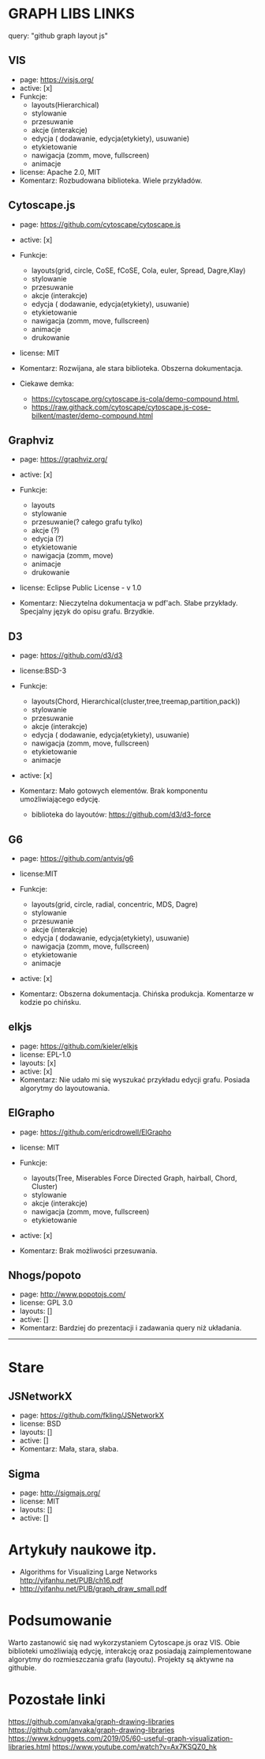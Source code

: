 # GRAPH LIBS LINKS

query: "github graph layout js"

## VIS

- page: https://visjs.org/
- active: [x]
- Funkcje:
  - layouts(Hierarchical)
  - stylowanie
  - przesuwanie
  - akcje (interakcje)
  - edycja ( dodawanie, edycja(etykiety), usuwanie)
  - etykietowanie
  - nawigacja (zomm, move, fullscreen)
  - animacje
- license: Apache 2.0, MIT
- Komentarz: Rozbudowana biblioteka. Wiele przykładów.

## Cytoscape.js

- page: https://github.com/cytoscape/cytoscape.js
- active: [x]
- Funkcje:

  - layouts(grid, circle, CoSE, fCoSE, Cola, euler, Spread, Dagre,Klay)
  - stylowanie
  - przesuwanie
  - akcje (interakcje)
  - edycja ( dodawanie, edycja(etykiety), usuwanie)
  - etykietowanie
  - nawigacja (zomm, move, fullscreen)
  - animacje
  - drukowanie

- license: MIT
- Komentarz: Rozwijana, ale stara biblioteka. Obszerna dokumentacja.
- Ciekawe demka:
  - https://cytoscape.org/cytoscape.js-cola/demo-compound.html,
  - https://raw.githack.com/cytoscape/cytoscape.js-cose-bilkent/master/demo-compound.html

## Graphviz

- page: https://graphviz.org/
- active: [x]
- Funkcje:

  - layouts
  - stylowanie
  - przesuwanie(? całego grafu tylko)
  - akcje (?)
  - edycja (?)
  - etykietowanie
  - nawigacja (zomm, move)
  - animacje
  - drukowanie

- license: Eclipse Public License - v 1.0
- Komentarz: Nieczytelna dokumentacja w pdf'ach. Słabe przykłady. Specjalny język do opisu grafu. Brzydkie.

## D3

- page: https://github.com/d3/d3
- license:BSD-3
- Funkcje:

  - layouts(Chord, Hierarchical(cluster,tree,treemap,partition,pack))
  - stylowanie
  - przesuwanie
  - akcje (interakcje)
  - edycja ( dodawanie, edycja(etykiety), usuwanie)
  - nawigacja (zomm, move, fullscreen)
  - etykietowanie
  - animacje

- active: [x]
- Komentarz: Mało gotowych elementów. Brak komponentu umożliwiającego edycję.
  - biblioteka do layoutów: https://github.com/d3/d3-force

## G6

- page: https://github.com/antvis/g6
- license:MIT
- Funkcje:

  - layouts(grid, circle, radial, concentric, MDS, Dagre)
  - stylowanie
  - przesuwanie
  - akcje (interakcje)
  - edycja ( dodawanie, edycja(etykiety), usuwanie)
  - nawigacja (zomm, move, fullscreen)
  - etykietowanie
  - animacje

- active: [x]
- Komentarz: Obszerna dokumentacja. Chińska produkcja. Komentarze w kodzie po chińsku.

## elkjs

- page: https://github.com/kieler/elkjs
- license: EPL-1.0
- layouts: [x]
- active: [x]
- Komentarz: Nie udało mi się wyszukać przykładu edycji grafu. Posiada algorytmy do layoutowania.

## ElGrapho

- page: https://github.com/ericdrowell/ElGrapho
- license: MIT
- Funkcje:

  - layouts(Tree, Miserables Force Directed Graph, hairball, Chord, Cluster)
  - stylowanie
  - akcje (interakcje)
  - nawigacja (zomm, move, fullscreen)
  - etykietowanie

- active: [x]
- Komentarz: Brak możliwości przesuwania.

## Nhogs/popoto

- page: http://www.popotojs.com/
- license: GPL 3.0
- layouts: []
- active: []
- Komentarz: Bardziej do prezentacji i zadawania query niż układania.

---

# Stare

## JSNetworkX

- page: https://github.com/fkling/JSNetworkX
- license: BSD
- layouts: []
- active: []
- Komentarz: Mała, stara, słaba.

## Sigma

- page: http://sigmajs.org/
- license: MIT
- layouts: []
- active: []

# Artykuły naukowe itp.

- Algorithms for Visualizing Large Networks http://yifanhu.net/PUB/ch16.pdf
- http://yifanhu.net/PUB/graph_draw_small.pdf

# Podsumowanie

Warto zastanowić się nad wykorzystaniem Cytoscape.js oraz VIS. Obie biblioteki umożliwiają edycję, interakcję oraz posiadają zaimplementowane algorytmy do rozmieszczania grafu (layoutu). Projekty są aktywne na githubie.

# Pozostałe linki

https://github.com/anvaka/graph-drawing-libraries
https://github.com/anvaka/graph-drawing-libraries
https://www.kdnuggets.com/2019/05/60-useful-graph-visualization-libraries.html
https://www.youtube.com/watch?v=Ax7KSQZ0_hk
